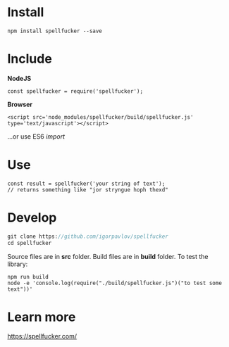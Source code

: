 Install
===========

```
npm install spellfucker --save
```

Include
=========

**NodeJS** 

```
const spellfucker = require('spellfucker');
```

**Browser**

```
<script src='node_modules/spellfucker/build/spellfucker.js' type='text/javascript'></script>
```
...or use ES6 *import*


Use
=====

```
const result = spellfucker('your string of text'); 
// returns something like "jor stryngue hoph thexd"
```

Develop
===========

```js
git clone https://github.com/igorpavlov/spellfucker
cd spellfucker
```

Source files are in **src** folder. Build files are in **build** folder. To test the library:

```
npm run build
node -e 'console.log(require("./build/spellfucker.js")("to test some text"))'
```

Learn more
===========

https://spellfucker.com/
